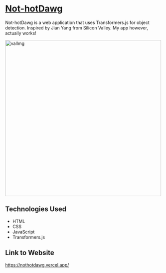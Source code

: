 
# [Not-hotDawg](https://nothotdawg.vercel.app/)

Not-hotDawg is a web application that uses Transformers.js for object detection. Inspired by Jian Yang from Silicon Valley. My app however, actually works!

<img src="https://github.com/user-attachments/assets/1effd084-7cc7-4263-87d6-809307fade77" alt="valImg" width="500" />

## Technologies Used
- HTML
- CSS
- JavaScript
- Transformers.js

## Link to Website
https://nothotdawg.vercel.app/
